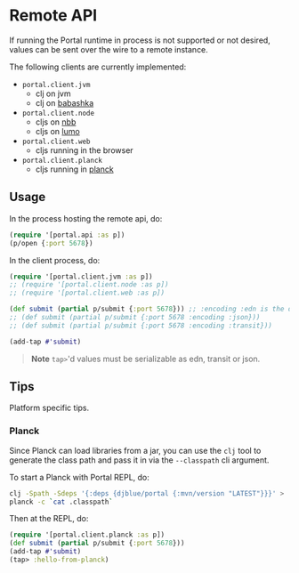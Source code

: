 # Remote API

If running the Portal runtime in process is not supported or not desired, values
can be sent over the wire to a remote instance.

The following clients are currently implemented:

- `portal.client.jvm`
  - clj on jvm
  - clj on [babashka](https://babashka.org/)
- `portal.client.node`
  - cljs on [nbb](https://github.com/babashka/nbb)
  - cljs on [lumo](https://github.com/anmonteiro/lumo)
- `portal.client.web`
  - cljs running in the browser
- `portal.client.planck`
  - cljs running in [planck](https://planck-repl.org/)

## Usage

In the process hosting the remote api, do:

``` clojure
(require '[portal.api :as p])
(p/open {:port 5678})
```

In the client process, do:

``` clojure
(require '[portal.client.jvm :as p])
;; (require '[portal.client.node :as p])
;; (require '[portal.client.web :as p])

(def submit (partial p/submit {:port 5678})) ;; :encoding :edn is the default
;; (def submit (partial p/submit {:port 5678 :encoding :json}))
;; (def submit (partial p/submit {:port 5678 :encoding :transit}))

(add-tap #'submit)
```

> **Note**
> `tap>`'d values must be serializable as edn, transit or json.

## Tips

Platform specific tips.

### Planck

Since Planck can load libraries from a jar, you can use the `clj` tool to
generate the class path and pass it in via the `--classpath` cli argument.

To start a Planck with Portal REPL, do:

```bash
clj -Spath -Sdeps '{:deps {djblue/portal {:mvn/version "LATEST"}}}' > .classpath
planck -c `cat .classpath`
```

Then at the REPL, do:

```clojure
(require '[portal.client.planck :as p])
(def submit (partial p/submit {:port 5678}))
(add-tap #'submit)
(tap> :hello-from-planck)
```